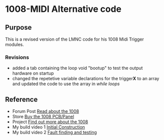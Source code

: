 # 1008-MIDI Alternative code 

## Purpose
This is a revised version of the LMNC code for his 1008 Midi Trigger modules.

### Revisions

-  added a tab containing the loop void "bootup" to test the output hardware on startup
-  changed the repetetive variable declarations for the trigger**X** to an array and updated the code to use the array in *while loops*

## Reference
- Forum Post [Read about the 1008](https://lookmumnocomputer.discourse.group/t/1008-midi-to-trigger/6199)
- Store [Buy the 1008 PCB/Panel](https://store.lookmumnocomputer.com/collections/modules/products/1008)
- Project [Find out more about the 1008](https://www.lookmumnocomputer.com/projects#/1008miditotrig)
- My build video 1 [Initial Construction](https://youtu.be/TUqY9jdk5oM)
- My build video 2 [Fault finding and testing]()
  
